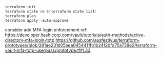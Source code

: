 ```powershell
terraform init
terraform state rm $(terraform state list)
terraform plan
terraform apply -auto-approve
```

consider add MFA login enforcement
ref: https://developer.hashicorp.com/vault/tutorials/auth-methods/active-directory-mfa-login-totp
https://github.com/ausfestivus/terraform-prototypes/blob/281ae231d05aea0454411fb1b2412bfd75a738e2/terraform-vault-mfa-totp-userpass/prototype.tf#L33